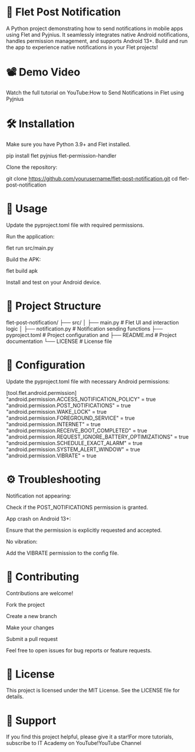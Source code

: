# 🚀 Flet Post Notification

A Python project demonstrating how to send notifications in mobile apps using Flet and Pyjnius. It seamlessly integrates native Android notifications, handles permission management, and supports Android 13+. Build and run the app to experience native notifications in your Flet projects!

# 📽️ Demo Video

Watch the full tutorial on YouTube:How to Send Notifications in Flet using Pyjnius

# 🛠️ Installation

Make sure you have Python 3.9+ and Flet installed.

pip install flet pyjnius flet-permission-handler

Clone the repository:

git clone https://github.com/yourusername/flet-post-notification.git
cd flet-post-notification

# 🚀 Usage

Update the pyproject.toml file with required permissions.

Run the application:

flet run src/main.py

Build the APK:

flet build apk

Install and test on your Android device.

# 📂 Project Structure

flet-post-notification/
├── src/
│   ├── main.py                # Flet UI and interaction logic
│   ├── notification.py        # Notification sending functions
├── pyproject.toml             # Project configuration and 
├── README.md                  # Project documentation
└── LICENSE                    # License file

# 📝 Configuration

Update the pyproject.toml file with necessary Android permissions:

[tool.flet.android.permission]
"android.permission.ACCESS_NOTIFICATION_POLICY" = true
"android.permission.POST_NOTIFICATIONS" = true
"android.permission.WAKE_LOCK" = true
"android.permission.FOREGROUND_SERVICE" = true
"android.permission.INTERNET" = true
"android.permission.RECEIVE_BOOT_COMPLETED" = true
"android.permission.REQUEST_IGNORE_BATTERY_OPTIMIZATIONS" = true
"android.permission.SCHEDULE_EXACT_ALARM" = true
"android.permission.SYSTEM_ALERT_WINDOW" = true
"android.permission.VIBRATE" = true

# ⚙️ Troubleshooting

Notification not appearing:

Check if the POST_NOTIFICATIONS permission is granted.

App crash on Android 13+:

Ensure that the permission is explicitly requested and accepted.

No vibration:

Add the VIBRATE permission to the config file.

# 🤝 Contributing

Contributions are welcome!

Fork the project

Create a new branch

Make your changes

Submit a pull request

Feel free to open issues for bug reports or feature requests.

# 📄 License

This project is licensed under the MIT License. See the LICENSE file for details.

# 🌟 Support

If you find this project helpful, please give it a star!For more tutorials, subscribe to IT Academy on YouTube!YouTube Channel
